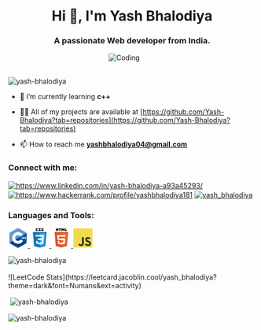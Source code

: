 
<h1 align="center">Hi 👋, I'm Yash Bhalodiya</h1>
<h3 align="center">A passionate Web developer from India.</h3>
<img align="right" alt="Coding" width="300" src="https://user-images.githubusercontent.com/74038190/229223263-cf2e4b07-2615-4f87-9c38-e37600f8381a.gif">
<br><br>
<p align="left"> <img src="https://komarev.com/ghpvc/?username=yash-bhalodiya&label=Profile%20views&color=0e75b6&style=flat" alt="yash-bhalodiya" /> </p>

- 🌱 I’m currently learning **c++**

- 👨‍💻 All of my projects are available at [https://github.com/Yash-Bhalodiya?tab=repositories](https://github.com/Yash-Bhalodiya?tab=repositories)

- 📫 How to reach me **yashbhalodiya04@gmail.com**

<h3 align="left">Connect with me:</h3>
<p align="left">
<a href="https://www.linkedin.com/in/yash-bhalodiya-a93a45293/" target="blank"><img align="center" src="https://raw.githubusercontent.com/rahuldkjain/github-profile-readme-generator/master/src/images/icons/Social/linked-in-alt.svg" alt="https://www.linkedin.com/in/yash-bhalodiya-a93a45293/" height="30" width="40" /></a>
<a href="https://www.hackerrank.com/profile/yashbhalodiya181" target="blank"><img align="center" src="https://raw.githubusercontent.com/rahuldkjain/github-profile-readme-generator/master/src/images/icons/Social/hackerrank.svg" alt="https://www.hackerrank.com/profile/yashbhalodiya181" height="30" width="40" /></a>
<a href="https://www.leetcode.com/yash_bhalodiya" target="blank"><img align="center" src="https://raw.githubusercontent.com/rahuldkjain/github-profile-readme-generator/master/src/images/icons/Social/leet-code.svg" alt="yash_bhalodiya" height="30" width="40" /></a>
</p>

<h3 align="left">Languages and Tools:</h3>
<p align="left"> <a href="https://www.w3schools.com/cpp/" target="_blank" rel="noreferrer"> <img src="https://raw.githubusercontent.com/devicons/devicon/master/icons/cplusplus/cplusplus-original.svg" alt="cplusplus" width="40" height="40"/> </a> <a href="https://www.w3schools.com/css/" target="_blank" rel="noreferrer"> <img src="https://raw.githubusercontent.com/devicons/devicon/master/icons/css3/css3-original-wordmark.svg" alt="css3" width="40" height="40"/> </a> <a href="https://www.w3.org/html/" target="_blank" rel="noreferrer"> <img src="https://raw.githubusercontent.com/devicons/devicon/master/icons/html5/html5-original-wordmark.svg" alt="html5" width="40" height="40"/> </a> <a href="https://developer.mozilla.org/en-US/docs/Web/JavaScript" target="_blank" rel="noreferrer"> <img src="https://raw.githubusercontent.com/devicons/devicon/master/icons/javascript/javascript-original.svg" alt="javascript" width="40" height="40"/> </a> </p>

<p><img align="left" src="https://github-readme-stats.vercel.app/api/top-langs?username=yash-bhalodiya&show_icons=true&locale=en&layout=compact" alt="yash-bhalodiya" /></p>
<br><br>
![LeetCode Stats](https://leetcard.jacoblin.cool/yash_bhalodiya?theme=dark&font=Numans&ext=activity)
<p>&nbsp;<img align="center" src="https://github-readme-stats.vercel.app/api?username=yash-bhalodiya&show_icons=true&locale=en" alt="yash-bhalodiya" /></p>

<p><img align="center" src="https://github-readme-streak-stats.herokuapp.com/?user=yash-bhalodiya&" alt="yash-bhalodiya" /></p>


